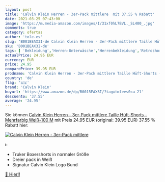 ```yaml
---
layout: post
title: 'Calvin Klein Herren - 3er-Pack mittlere  mit 37.55 % Rabatt'
date: 2021-03-25 07:43:00
image: 'https://m.media-amazon.com/images/I/31xf0hL7BVL._SL400_.jpg'
comments: true
category: ofertas
author: 'tole.es'
slug: 'B001BEAX3I-de Calvin Klein Herren - 3er-Pack mittlere Taille Hüft-Shorts...'
sku: 'B001BEAX3I-de'
tags: [ 'Bekleidung','Herren-Unterwäsche','Herrenbekleidung','Retroshorts für Herren','calvin klein', ]
actualPrice: 24.95 EUR
currency: EUR
price: 24.95
comparePrice: 39.95 EUR
prodname: 'Calvin Klein Herren - 3er-Pack mittlere Taille Hüft-Shorts - Mehrfarbig  Weiß-100   M'
country: 'de'
flag: '🇩🇪'
brand: 'Calvin Klein'
buyurl: 'https://www.amazon.de/dp/B001BEAX3I/?tag=tolees0ca-21'
descuento: '37.55'
average: '24.95'
---
```


Sie können [Calvin Klein Herren - 3er-Pack mittlere Taille Hüft-Shorts - Mehrfarbig  Weiß-100   M](https://www.amazon.de/dp/B001BEAX3I/?tag=tolees0ca-21) mit Preis 24.95 EUR (original: 39.95 EUR) 37.55 % Rabatt hier:

[![Calvin Klein Herren - 3er-Pack mittlere ](https://m.media-amazon.com/images/I/31xf0hL7BVL._SL400_.jpg)](https://www.amazon.de/dp/B001BEAX3I/?tag=tolees0ca-21)

ℹ️:

- Truker Boxershorts in normaler Größe
- Dreier pack in Weiß
- Signatur Calvin Klein Logo Bund

[🛒 Hier!!](https://www.amazon.de/dp/B001BEAX3I/?tag=tolees0ca-21)
